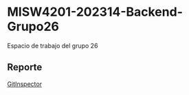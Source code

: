 # MISW4201-202314-Backend-Grupo26
Espacio de trabajo del grupo 26
 
## Reporte
[GitInspector](https://misw-4201-procesosdesarrolloagil.github.io/MISW4201-202314-Backend-Grupo26/reports)

